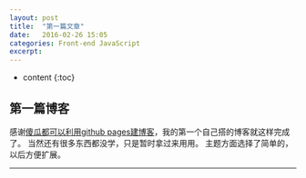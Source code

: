 ```yaml
---
layout: post
title:  "第一篇文章"
date:   2016-02-26 15:05
categories: Front-end JavaScript
excerpt: 
---
```


* content
{:toc}

## 第一篇博客

感谢[傻瓜都可以利用github pages建博客](http://cyzus.github.io/2015/06/21/github-build-blog/)，我的第一个自己搭的博客就这样完成了。
当然还有很多东西都没学，只是暂时拿过来用用。
主题方面选择了简单的，以后方便扩展。

---